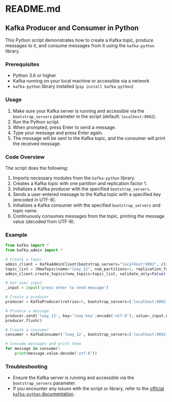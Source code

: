 # README.md

## Kafka Producer and Consumer in Python

This Python script demonstrates how to create a Kafka topic, produce messages to it, and consume messages from it using the `kafka-python` library.

### Prerequisites

- Python 3.6 or higher
- Kafka running on your local machine or accessible via a network
- `kafka-python` library installed (`pip install kafka-python`)

### Usage

1. Make sure your Kafka server is running and accessible via the `bootstrap_servers` parameter in the script (default: `localhost:9092`).
2. Run the Python script.
3. When prompted, press Enter to send a message.
4. Type your message and press Enter again.
5. The message will be sent to the Kafka topic, and the consumer will print the received message.

### Code Overview

The script does the following:

1. Imports necessary modules from the `kafka-python` library.
2. Creates a Kafka topic with one partition and replication factor 1.
3. Initializes a Kafka producer with the specified `bootstrap_servers`.
4. Sends a user-entered message to the Kafka topic with a specified key (encoded in UTF-8).
5. Initializes a Kafka consumer with the specified `bootstrap_servers` and topic name.
6. Continuously consumes messages from the topic, printing the message value (decoded from UTF-8).

### Example

```python
from kafka import *
from kafka.admin import *

# Create a topic
admin_client = KafkaAdminClient(bootstrap_servers="localhost:9092", client_id='test')
topic_list = [NewTopic(name="loay_12", num_partitions=1, replication_factor=1)]
admin_client.create_topics(new_topics=topic_list, validate_only=False)

# Get user input
_input = input('press enter to send message')

# Create a producer
producer = KafkaProducer(retries=5, bootstrap_servers=['localhost:9092'])

# Produce a message
producer.send('loay_12', key='loay-key'.encode('utf-8'), value=_input.encode('utf-8'))
producer.flush()

# Create a consumer
consumer = KafkaConsumer('loay_12', bootstrap_servers=['localhost:9092'], auto_offset_reset='earliest', enable_auto_commit=True)

# Consume messages and print them
for message in consumer:
    print(message.value.decode('utf-8'))
```

### Troubleshooting

- Ensure the Kafka server is running and accessible via the `bootstrap_servers` parameter.
- If you encounter any issues with the script or library, refer to the [official `kafka-python` documentation](https://kafka-python.readthedocs.io/en/master/).
